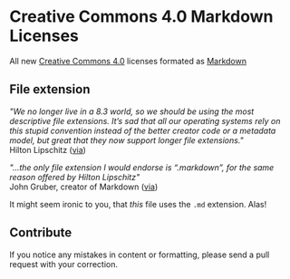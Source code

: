 # Creative Commons 4.0 Markdown Licenses

All new [Creative Commons 4.0](http://creativecommons.org/licenses/) licenses formated as [Markdown](http://daringfireball.net/projects/markdown/)

## File extension

*"We no longer live in a 8.3 world, so we should be using the most descriptive file extensions. It’s sad that all our operating systems rely on this stupid convention instead of the better creator code or a metadata model, but great that they now support longer file extensions."*  
Hilton Lipschitz ([via](http://hiltmon.com/blog/2012/03/07/the-markdown-file-extension/))  

*"…the only file extension I would endorse is “.markdown”, for the same reason offered by Hilton Lipschitz"*  
John Gruber, creator of Markdown ([via](http://daringfireball.net/linked/2014/01/08/markdown-extension))  

It might seem ironic to you, that *this* file uses the `.md` extension. Alas!

## Contribute

If you notice any mistakes in content or formatting, please send a pull request with your correction.
